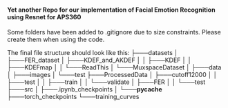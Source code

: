 #### Yet another Repo for our implementation of Facial Emotion Recognition using Resnet for APS360

Some folders have been added to .gitignore due to size constraints. Please create them when using the code.

The final file structure should look like this:
├───datasets
│   ├───FER_dataset
│   ├───KDEF_and_AKDEF
│   │   ├───KDEF
│   │   ├───KDEFmap
│   │   └───ReadThis
│   └───MuxspaceDataset
│       ├───data
│       ├───images
│       └───test
├───ProcessedData
│   ├───cutoff12000
│   │   ├───test
│   │   ├───train
│   │   └───validate
│   ├───FER
│   │   └───test
├───src
│   ├───.ipynb_checkpoints
│   └───__pycache__
├───torch_checkpoints
└───training_curves